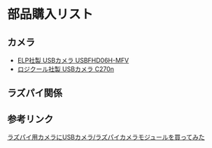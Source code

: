
# 部品購入リスト

## カメラ

- [ELP社製 USBカメラ USBFHD06H-MFV](https://amzn.to/3MesR0H)
- [ロジクール社製 USBカメラ C270n](https://amzn.to/438HLMD)

## ラズパイ関係



## 参考リンク

[ラズパイ用カメラにUSBカメラ/ラズパイカメラモジュールを買ってみた](https://karaage.hatenadiary.jp/entry/2023/04/20/073000)